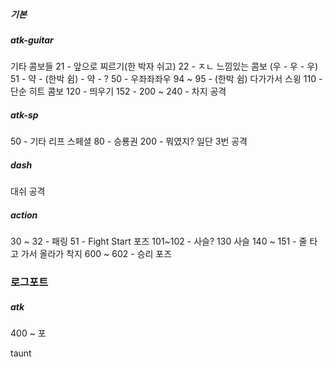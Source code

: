 ##### 기본

##### atk-guitar
기타 콤보들
21 - 앞으로 찌르기(한 박자 쉬고)
22 - ㅈㄴ 느낌있는 콤보 (우 - 우 - 우)
51 - 약 - (한박 쉼) - 약 - ?
50 - 우좌좌좌우
94 ~ 95 - (한박 쉼) 다가가서 스윙
110 - 단순 히트 콤보
120 - 띄우기
152 - 
200 ~ 240 - 차지 공격


##### atk-sp
50 - 기타 리프 스페셜
80 - 승룡권
200 - 뭐였지? 일단 3번 공격
##### dash
대쉬 공격

##### action
30 ~ 32 - 패링
51 - Fight Start 포즈
101~102 - 사슬?
130 사슬
140 ~ 151 - 줄 타고 가서 올라가 착지
600 ~ 602 - 승리 포즈


### 로그포트
##### atk

400 ~ 포

taunt 


